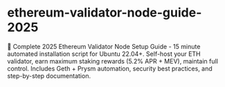 # ethereum-validator-node-guide-2025
🚀 Complete 2025 Ethereum Validator Node Setup Guide - 15 minute automated installation script for Ubuntu 22.04+. Self-host your ETH validator, earn maximum staking rewards (5.2% APR + MEV), maintain full control. Includes Geth + Prysm automation, security best practices, and step-by-step documentation.
